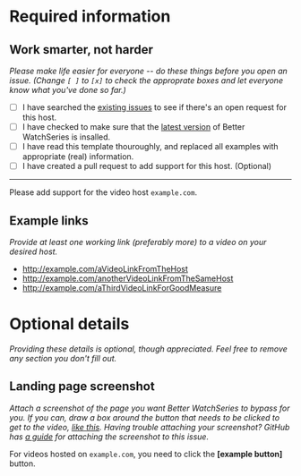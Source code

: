 # Required information

## Work smarter, not harder

_Please make life easier for everyone -- do these things before you open an issue._
_(Change `[ ]` to `[x]` to check the approprate boxes and let everyone know what you've done so far.)_

- [ ] I have searched the [existing issues](https://github.com/andrewjmetzger/better-watchseries/issues?q=label%3A%22host+request%22) 
  to see if there's an open request for this host.
- [ ] I have checked to make sure that the [latest version](https://github.com/andrewjmetzger/better-watchseries/raw/master/better-watchseries.user.js) of Better WatchSeries is insalled.
- [ ] I have read this template thouroughly, and replaced all examples with appropriate (real) information.
- [ ] I have created a pull request to add support for this host. (Optional)

----

Please add support for the video host `example.com`.

## Example links

_Provide at least one working link (preferably more) to a video on your desired host._
  - http://example.com/aVideoLinkFromTheHost
  - http://example.com/anotherVideoLinkFromTheSameHost
  - http://example.com/aThirdVideoLinkForGoodMeasure

# Optional details

_Providing these details is optional, though appreciated. Feel free to remove any section you don't fill out._

## Landing page screenshot

_Attach a screenshot of the page you want Better WatchSeries to bypass for you. 
If you can, draw a box around the button that needs to be clicked to get to the video, [like this](https://raw.githubusercontent.com/andrewjmetzger/better-watchseries/master/.github/ISSUE_TEMPLATE/host_request_example.png). 
Having trouble attaching your screenshot? GitHub has [a guide](https://help.github.com/articles/file-attachments-on-issues-and-pull-requests/) for attaching the screenshot to this issue._

<!-- Remove the text below if you did not draw a box around the appropriate button, or change it if you did. -->
For videos hosted on `example.com`, you need to click the **[example button]** button.
